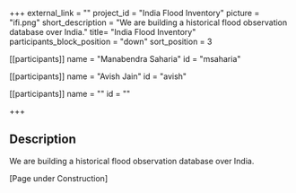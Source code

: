+++
external_link = ""
project_id = "India Flood Inventory"
picture = "ifi.png"
short_description = "We are building a historical flood observation database over India."
title= "India Flood Inventory"
participants_block_position = "down"
sort_position = 3


[[participants]]
    name = "Manabendra Saharia"
    id = "msaharia"

[[participants]]
    name = "Avish Jain"
    id = "avish"

[[participants]]
    name = ""
    id = ""

+++

## Description

We are building a historical flood observation database over India.


[Page under Construction]
